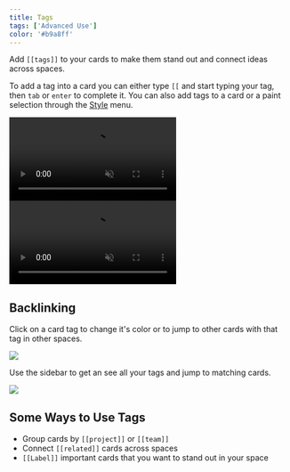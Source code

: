 ```yaml
---
title: Tags
tags: ['Advanced Use']
color: '#b9a8ff'
---
```


Add `[[tags]]` to your cards to make them stand out and connect ideas across spaces.

To add a tag into a card you can either type `[[` and start typing your tag, then `tab` or `enter` to complete it. You can also add tags to a card or a paint selection through the [Style](/posts/styling-cards/) menu.

<video class="wide" autoplay loop muted playsinline>
  <source src="https://updates.kinopio.club/card-tags.mp4">
</video>

<video class="" autoplay loop muted playsinline>
  <source src="https://updates.kinopio.club/tag-picker-style-action.mp4">
</video>

## Backlinking

Click on a card tag to change it's color or to jump to other cards with that tag in other spaces.

![](/assets/posts/tag-details.png)

Use the sidebar to get an see all your tags and jump to matching cards.

![](/assets/posts/tag-sidebar.png)


## Some Ways to Use Tags

- Group cards by `[[project]]` or `[[team]]`
- Connect `[[related]]` cards across spaces
- `[[Label]]` important cards that you want to stand out in your space

